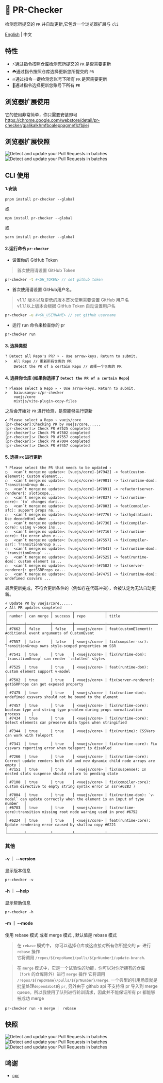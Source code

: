 
# 🚀 PR-Checker

检测您所提交的 `PR` 并自动更新,它包含一个浏览器扩展与 `cli`

[English](https://github.com/baiwusanyu-c/pr-checker/blob/master/README.md) | 中文

## 特性

- ⚡️通过指令按照仓库检测您所提交的 `PR` 是否需要更新
- ☘️通过指令按照仓库选择更新您所提交的 `PR`
- 🔥️通过指令一键检测您账号下所有 `PR` 是否需要更新
- 🌷通过指令选择更新您账号下所有 `PR`

## 浏览器扩展使用

它的使用非常简单，你只需要安装即可  
https://chrome.google.com/webstore/detail/pr-checker/gjalikalkhmfboaleppagmeflcfbjiej
## 浏览器扩展快照

<img src="./public/popup.png" alt="Detect and update your Pull Requests in batches"/>
<img src="./public/option.png" alt="Detect and update your Pull Requests in batches"/>

## CLI 使用

#### 1.安装

```` shell
pnpm install pr-checker --global
````
或
```` shell
npm install pr-checker --global
````
或
```` shell
yarn install pr-checker --global
````

#### 2.运行命令 `pr-checker`

* 设置你的 GitHub Token  
> 首次使用请设置 GitHub Token
```bash
pr-checker -t #<GH_TOKEN> // set github token
```

* 首次使用请设置 GitHub用户名。
> v1.1.1 版本以及更低的版本首次使用需要设置 GitHub 用户名  
v1.1.1以上版本会根据 GitHub Token 自动设置用户名
```bash
pr-checker -u #<GH_USERNAME> // set github username
```

* 运行 run 命令来检查你的 pr
```` shell
pr-checker run
````

#### 3. 选择类型

```` shell
? Detect all Repo's PR? » - Use arrow-keys. Return to submit.
>   All Repo // 更新所有仓库的 PR
    Detect the PR of a certain Repo // 选择一个仓库的 PR

````

#### 4. 选择你仓库 (如果你选择了 `Detect the PR of a certain Repo`)

```` shell
? Please select a Repo » - Use arrow-keys. Return to submit.
>   baiwusanyu-c/pr-checker
    vuejs/core
    mistjs/vite-plugin-copy-files

````
之后会开始对 `PR` 进行检测，是否能够进行更新
```shell
✔ Please select a Repo › vuejs/core
[pr-checker]:Checking PR by vuejs/core......
[pr-checker]:✔ Check PR #7525 completed
[pr-checker]:✔ Check PR #7502 completed
[pr-checker]:✔ Check PR #7557 completed
[pr-checker]:✔ Check PR #7004 completed
[pr-checker]:✔ Check PR #7457 completed
```

#### 5. 选择 `PR` 进行更新

```` shell
? Please select the PR that needs to be updated › 
◯   <can`t merge:no update>: [vuejs/core]-[#7942] -> feat(custom-element): Custom element...
◯   <can`t merge:no update>: [vuejs/core]-[#7901] -> fix(runtime-dom): TransitionGroup do...
◯   <can`t merge:no update>: [vuejs/core]-[#7891] -> refactor(server-renderer): slotScope...
◯   <can`t merge:no update>: [vuejs/core]-[#7837] -> fix(runtime-core): `to` changes duri...
◯   <can`t merge:no update>: [vuejs/core]-[#7803] -> feat(compiler-sfc): support props na...
◯   <can`t merge:no update>: [vuejs/core]-[#7776] -> fix(hydration): Use decodeHtml when ...
◯   <can`t merge:no update>: [vuejs/core]-[#7730] -> fix(compiler-core): using v-once ins...
◯   <can`t merge:no update>: [vuejs/core]-[#7716] -> fix(runtime-core): fix error when v-...
◯   <can`t merge:no update>: [vuejs/core]-[#7557] -> fix(compiler-ssr): TransitionGroup o...
◯   <can`t merge:no update>: [vuejs/core]-[#7541] -> fix(runtime-dom): `transitionGroup` ...
◯   <can`t merge:no update>: [vuejs/core]-[#7525] -> feat(runtime-dom): custom element su...
◯   <can`t merge:no update>: [vuejs/core]-[#7502] -> fix(server-renderer): getSSRProps ca...
◯   <can`t merge:no update>: [vuejs/core]-[#7475] -> fix(runtime-dom): undefined cssvars ...

````
最后更新完成，不符合更新条件的（例如存在代码冲突），会被认定为无法自动更新。
```shell
√ Update PR by vuejs/core......
✔ All PR updates completed
┌────────┬───────────┬─────────┬──────────────┬────────────────────────────────────────────────────────────────────────────────────────────────┐     
│ number │ can merge │ success │ repo         │ title                                                                                          │     
├────────┼───────────┼─────────┼──────────────┼────────────────────────────────────────────────────────────────────────────────────────────────┤     
│ #7662  │ false     │ false   │ <vuejs/core> │ feat(customElement): Additional event arguments of CustomEvent                                 │     
│ #7557  │ false     │ false   │ <vuejs/core> │ fix(compiler-ssr): TransitionGroup owns style-scoped properties on SSR                         │     
│ #7541  │ true      │ true    │ <vuejs/core> │ fix(runtime-dom): `transitionGroup` can render `:slotted` styles                               │     
│ #7525  │ true      │ true    │ <vuejs/core> │ feat(runtime-dom): custom element support v-model                                              │     
│ #7502  │ true      │ true    │ <vuejs/core> │ fix(server-renderer): getSSRProps can get exposed property                                     │     
│ #7475  │ true      │ true    │ <vuejs/core> │ fix(runtime-dom): undefined cssvars should not be bound to the element                         │     
│ #7457  │ true      │ true    │ <vuejs/core> │ fix(runtime-core): boolean type and string type problem during props normalization process     │     
│ #7434  │ true      │ true    │ <vuejs/core> │ fix(runtime-core): Select elements can preserve data types when stringified                    │     
│ #7344  │ true      │ true    │ <vuejs/core> │ fix(runtime): CSSVars can work with Teleport                                                   │     
│ #7341  │ true      │ true    │ <vuejs/core> │ fix(runtime-core): Fix cssvars reporting error when teleport is disabled                       │     
│ #7266  │ true      │ true    │ <vuejs/core> │ fix(runtime-core): Correct update renders both old and new dynamic child node arrays are empty │     
│ #7151  │ true      │ true    │ <vuejs/core> │ fix(suspense): In nested slots suspense should return to pending state                         │     
│ #7108  │ true      │ true    │ <vuejs/core> │ fix(compiler-core): custom directive to empty string syntax error in ssr(#6283 )               │     
│ #7004  │ true      │ true    │ <vuejs/core> │ fix(runtime-dom): `v-model` can update correctly when the element is an input of type number   │     
│ #6783  │ true      │ true    │ <vuejs/core> │ fix(runtime-core):transition missing root node warning used in prod #6752                      │     
│ #6224  │ true      │ true    │ <vuejs/core> │ feat(runtime-core): Update rendering error caused by shallow copy #6221                        │     
└────────┴───────────┴─────────┴──────────────┴────────────────────────────────────────────────────────────────────────────────────────────────┘  
```
### 其他
#### -v ｜ --version
显示版本信息

```` shell
pr-checker -v
````

#### -h ｜ --help
显示帮助信息

```` shell
pr-checker -h
````

#### -m ｜ --mode
使用 rebase 模式 或者 merge 模式 , 默认值是 rebase 模式    

> 在 `rebase` 模式中， 你可以选择仓库或这直接对所有你所提交的 `pr` 进行 `rebase` 操作  
它将调用 `/repos/${repoName}/pulls/${prNumber}/update-branch`.  

>在 `merge` 模式中，它是一个试验性的功能，你可以对你所拥有的仓库（`fork` 的仓库除外）进行 `merge` 操作
它将调用 `/repos/${repoName}/pulls/${prNumber}/merge`.
一个典型的引用场景就是批量处理`dependabot`的 `pr`, 
另外由于 github api 不支持将 pr 导入到 merge queue，所以我使用了队列进行轮训请求，因此并不能保证所有 pr 
都能够被成功 merge

```` shell
pr-checker run -m merge ｜ rebase
````

## 快照
<img src="./public/cli1.png" alt="Detect and update your Pull Requests in batches"/>
<img src="./public/cli2.png" alt="Detect and update your Pull Requests in batches"/>
<img src="public/cli3.png" alt="Detect and update your Pull Requests in batches"/>

## 鸣谢
* [cpr](https://github.com/edison1105/cpr)
